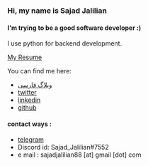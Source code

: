 ### Hi, my name is Sajad Jalilian
#### I'm trying to be a good software developer :)
I use python for backend development.


[My Resume](https://github.com/SajadJalilian/Sajad_Jalilian_CV/blob/master/Sajad_Jalilian_CV.pdf)

You can find me here:
- [وبلاگ فارسی](https://virgool.io/@SajadJ)
- [twitter](https://twitter.com/Sajad_Jalilian)
- [linkedin](https://linkedin.com/in/sajadjalilian)
- [github](https://github.com/SajadJalilian)

#### contact ways :
- [telegram](https://t.me/sajadjalilian)
- Discord id: Sajad_Jalilian#7552
- e mail : sajadjalilian88 [at] gmail [dot] com
